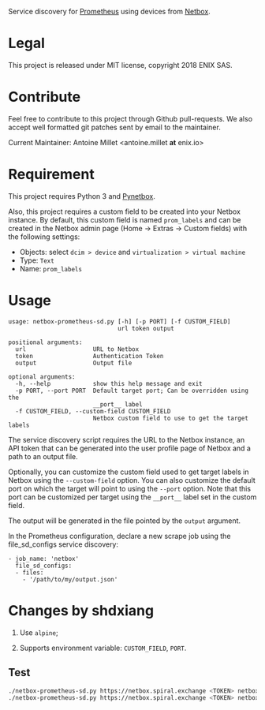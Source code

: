 Service discovery for [Prometheus](https://prometheus.io/) using devices from [Netbox](https://github.com/digitalocean/netbox).

# Legal

This project is released under MIT license, copyright 2018 ENIX SAS.

# Contribute

Feel free to contribute to this project through Github pull-requests. We also
accept well formatted git patches sent by email to the maintainer.

Current Maintainer: Antoine Millet <antoine.millet __at__ enix.io>

# Requirement

This project requires Python 3 and [Pynetbox](https://github.com/digitalocean/pynetbox/).

Also, this project requires a custom field to be created into your Netbox instance.
By default, this custom field is named `prom_labels` and can be created in the
Netbox admin page (Home -> Extras -> Custom fields) with the following settings:

- Objects: select `dcim > device` and `virtualization > virtual machine`
- Type: `Text`
- Name: `prom_labels`

# Usage

```
usage: netbox-prometheus-sd.py [-h] [-p PORT] [-f CUSTOM_FIELD]
                               url token output

positional arguments:
  url                   URL to Netbox
  token                 Authentication Token
  output                Output file

optional arguments:
  -h, --help            show this help message and exit
  -p PORT, --port PORT  Default target port; Can be overridden using the
                        __port__ label
  -f CUSTOM_FIELD, --custom-field CUSTOM_FIELD
                        Netbox custom field to use to get the target labels
```

The service discovery script requires the URL to the Netbox instance, an
API token that can be generated into the user profile page of Netbox and a path
to an output file.

Optionally, you can customize the custom field used to get target labels in Netbox
using the `--custom-field` option. You can also customize the default port on which
the target will point to using the `--port` option. Note that this port can be customized
per target using the `__port__` label set in the custom field.

The output will be generated in the file pointed by the `output` argument.

In the Prometheus configuration, declare a new scrape job using the file_sd_configs
service discovery:

```
- job_name: 'netbox'
  file_sd_configs:
  - files:
    - '/path/to/my/output.json'
```

# Changes by shdxiang

1. Use `alpine`;

2. Supports environment variable: `CUSTOM_FIELD`, `PORT`.

## Test

```bash
./netbox-prometheus-sd.py https://netbox.spiral.exchange <TOKEN> netbox.json -d device -f prom_node_labels && cat ./netbox.json
./netbox-prometheus-sd.py https://netbox.spiral.exchange <TOKEN> netbox.json -d circuit -f prom_blackbox_labels && cat ./netbox.json
```
